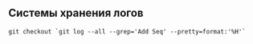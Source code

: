 ## Системы хранения логов

```shell
git checkout `git log --all --grep='Add Seq' --pretty=format:'%H'`
```
